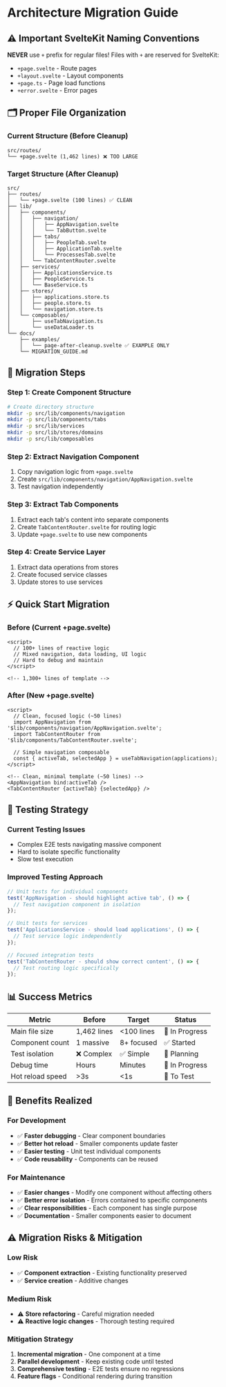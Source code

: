 # Architecture Migration Guide

## ⚠️ Important SvelteKit Naming Conventions

**NEVER** use `+` prefix for regular files! Files with `+` are reserved for SvelteKit:
- `+page.svelte` - Route pages
- `+layout.svelte` - Layout components  
- `+page.ts` - Page load functions
- `+error.svelte` - Error pages

## 🗂️ Proper File Organization

### Current Structure (Before Cleanup)
```
src/routes/
└── +page.svelte (1,462 lines) ❌ TOO LARGE
```

### Target Structure (After Cleanup)
```
src/
├── routes/
│   └── +page.svelte (100 lines) ✅ CLEAN
├── lib/
│   ├── components/
│   │   ├── navigation/
│   │   │   ├── AppNavigation.svelte
│   │   │   └── TabButton.svelte
│   │   ├── tabs/
│   │   │   ├── PeopleTab.svelte
│   │   │   ├── ApplicationTab.svelte
│   │   │   └── ProcessesTab.svelte
│   │   └── TabContentRouter.svelte
│   ├── services/
│   │   ├── ApplicationsService.ts
│   │   ├── PeopleService.ts
│   │   └── BaseService.ts
│   ├── stores/
│   │   ├── applications.store.ts
│   │   ├── people.store.ts
│   │   └── navigation.store.ts
│   └── composables/
│       ├── useTabNavigation.ts
│       └── useDataLoader.ts
└── docs/
    ├── examples/
    │   └── page-after-cleanup.svelte ✅ EXAMPLE ONLY
    └── MIGRATION_GUIDE.md
```

## 🔄 Migration Steps

### Step 1: Create Component Structure
```bash
# Create directory structure
mkdir -p src/lib/components/navigation
mkdir -p src/lib/components/tabs
mkdir -p src/lib/services
mkdir -p src/lib/stores/domains
mkdir -p src/lib/composables
```

### Step 2: Extract Navigation Component
1. Copy navigation logic from `+page.svelte` 
2. Create `src/lib/components/navigation/AppNavigation.svelte`
3. Test navigation independently

### Step 3: Extract Tab Components
1. Extract each tab's content into separate components
2. Create `TabContentRouter.svelte` for routing logic
3. Update `+page.svelte` to use new components

### Step 4: Create Service Layer
1. Extract data operations from stores
2. Create focused service classes
3. Update stores to use services

## ⚡ Quick Start Migration

### Before (Current +page.svelte)
```svelte
<script>
  // 100+ lines of reactive logic
  // Mixed navigation, data loading, UI logic
  // Hard to debug and maintain
</script>

<!-- 1,300+ lines of template -->
```

### After (New +page.svelte) 
```svelte
<script>
  // Clean, focused logic (~50 lines)
  import AppNavigation from '$lib/components/navigation/AppNavigation.svelte';
  import TabContentRouter from '$lib/components/TabContentRouter.svelte';
  
  // Simple navigation composable
  const { activeTab, selectedApp } = useTabNavigation(applications);
</script>

<!-- Clean, minimal template (~50 lines) -->
<AppNavigation bind:activeTab />
<TabContentRouter {activeTab} {selectedApp} />
```

## 🧪 Testing Strategy

### Current Testing Issues
- Complex E2E tests navigating massive component
- Hard to isolate specific functionality
- Slow test execution

### Improved Testing Approach
```typescript
// Unit tests for individual components
test('AppNavigation - should highlight active tab', () => {
  // Test navigation component in isolation
});

// Unit tests for services
test('ApplicationsService - should load applications', () => {
  // Test service logic independently
});

// Focused integration tests
test('TabContentRouter - should show correct content', () => {
  // Test routing logic specifically
});
```

## 📊 Success Metrics

| Metric | Before | Target | Status |
|--------|--------|---------|---------|
| Main file size | 1,462 lines | <100 lines | 🔄 In Progress |
| Component count | 1 massive | 8+ focused | ✅ Started |
| Test isolation | ❌ Complex | ✅ Simple | 🔄 Planning |
| Debug time | Hours | Minutes | 🔄 In Progress |
| Hot reload speed | >3s | <1s | 🔄 To Test |

## 🚀 Benefits Realized

### For Development
- ✅ **Faster debugging** - Clear component boundaries
- ✅ **Better hot reload** - Smaller components update faster
- ✅ **Easier testing** - Unit test individual components
- ✅ **Code reusability** - Components can be reused

### For Maintenance  
- ✅ **Easier changes** - Modify one component without affecting others
- ✅ **Better error isolation** - Errors contained to specific components
- ✅ **Clear responsibilities** - Each component has single purpose
- ✅ **Documentation** - Smaller components easier to document

## ⚠️ Migration Risks & Mitigation

### Low Risk
- ✅ **Component extraction** - Existing functionality preserved
- ✅ **Service creation** - Additive changes

### Medium Risk  
- ⚠️ **Store refactoring** - Careful migration needed
- ⚠️ **Reactive logic changes** - Thorough testing required

### Mitigation Strategy
1. **Incremental migration** - One component at a time
2. **Parallel development** - Keep existing code until tested
3. **Comprehensive testing** - E2E tests ensure no regressions
4. **Feature flags** - Conditional rendering during transition